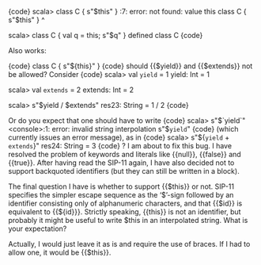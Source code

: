 {code}
scala> class C { s"$this" }
<console>:7: error: not found: value this
       class C { s"$this" }
                    ^

scala> class C { val q = this; s"$q" }
defined class C
{code}


Also works:

{code}
class C { s"${this}" }
{code}
should {{$yield}} and {{$extends}} not be allowed? Consider
{code}
scala> val `yield` = 1
yield: Int = 1

scala> val `extends` = 2
extends: Int = 2

scala> s"$yield / $extends"
res23: String = 1 / 2
{code}

Or do you expect that one should have to write
{code}
scala> s"$`yield`"
<console>:1: error: invalid string interpolation
       s"$`yield`"
{code}
(which currently issues an error message), as in
{code}
scala> s"${`yield` + `extends`}"
res24: String = 3
{code}
?
I am about to fix this bug. I have resolved the problem of keywords and literals like {{null}}, {{false}} and {{true}}. After having read the SIP-11 again, I have also decided not to support backquoted identifiers (but they can still be written in a block).

The final question I have is whether to support {{$this}} or not. SIP-11 specifies the simpler escape sequence as the ‘$’-sign followed by an identifier consisting only of alphanumeric characters, and that {{$id}} is equivalent to {{$\{id\}}}. Strictly speaking, {{this}} is not an identifier, but probably it might be useful to write $this in an interpolated string. What is your expectation?

Actually, I would just leave it as is and require the use of braces. If I had to allow one, it would be {{$this}}.
